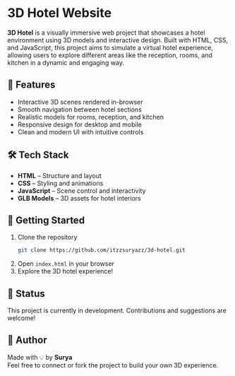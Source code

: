 

# 3D Hotel Website

**3D Hotel** is a visually immersive web project that showcases a hotel environment using 3D models and interactive design. Built with HTML, CSS, and JavaScript, this project aims to simulate a virtual hotel experience, allowing users to explore different areas like the reception, rooms, and kitchen in a dynamic and engaging way.

## 🌟 Features

- Interactive 3D scenes rendered in-browser  
- Smooth navigation between hotel sections  
- Realistic models for rooms, reception, and kitchen  
- Responsive design for desktop and mobile  
- Clean and modern UI with intuitive controls

## 🛠️ Tech Stack

- **HTML** – Structure and layout  
- **CSS** – Styling and animations  
- **JavaScript** – Scene control and interactivity  
- **GLB Models** – 3D assets for hotel interiors

## 🚀 Getting Started

1. Clone the repository  
   ```bash
   git clone https://github.com/itzzsuryazz/3d-hotel.git
   ```
2. Open `index.html` in your browser  
3. Explore the 3D hotel experience!

## 📌 Status

This project is currently in development. Contributions and suggestions are welcome!

## 🙌 Author

Made with 💡 by **Surya**  
Feel free to connect or fork the project to build your own 3D experience.

